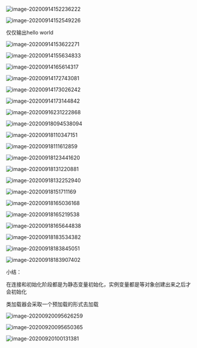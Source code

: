 ![image-20200914152236222](JVM.assets/image-20200914152236222.png)

![image-20200914152549226](JVM.assets/image-20200914152549226.png)

仅仅输出hello world

![image-20200914153622271](JVM.assets/image-20200914153622271.png)

![image-20200914155634833](JVM.assets/image-20200914155634833.png)

![image-20200914165614317](JVM.assets/image-20200914165614317.png)

![image-20200914172743081](JVM.assets/image-20200914172743081.png)

![image-20200914173026242](JVM.assets/image-20200914173026242.png)

![image-20200914173144842](JVM.assets/image-20200914173144842.png)



![image-20200916231222868](JVM.assets/image-20200916231222868.png)



![image-20200918094538094](JVM.assets/image-20200918094538094.png)

![image-20200918110347151](JVM.assets/image-20200918110347151.png)



![image-20200918111612859](JVM.assets/image-20200918111612859.png)

![image-20200918123441620](JVM.assets/image-20200918123441620.png)

![image-20200918131220881](JVM.assets/image-20200918131220881.png)

![image-20200918132252940](JVM.assets/image-20200918132252940.png)

![image-20200918151711169](JVM.assets/image-20200918151711169.png)

![image-20200918165036168](JVM.assets/image-20200918165036168.png)

![image-20200918165219538](JVM.assets/image-20200918165219538.png)

![image-20200918165644838](JVM.assets/image-20200918165644838.png)

![image-20200918183534382](JVM.assets/image-20200918183534382.png)

![image-20200918183845051](JVM.assets/image-20200918183845051.png)

![image-20200918183907402](JVM.assets/image-20200918183907402.png)



小结：

在连接和初始化阶段都是为静态变量初始化，实例变量都是等对象创建出来之后才会初始化



类加载器会采取一个预加载的形式去加载

![image-20200920095626259](JVM.assets/image-20200920095626259.png)

![image-20200920095650365](JVM.assets/image-20200920095650365.png)

![image-20200920100131381](JVM.assets/image-20200920100131381.png)